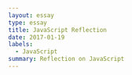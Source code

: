 ```yaml
---
layout: essay
type: essay
title: JavaScript Reflection
date: 2017-01-19
labels:
  - JavaScript
summary: Reflection on JavaScript
---
```


